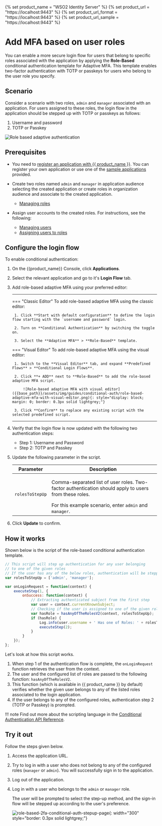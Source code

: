 {% set product_name = "WSO2 Identity Server" %}
{% set product_url = "https://localhost:9443" %}
{% set product_url_format = "https://localhost:9443" %}
{% set product_url_sample = "https://localhost:9443" %}

# Add MFA based on user roles

You can enable a more secure login flow for users that belong to specific roles associated with the application by applying the **Role-Based** conditional authentication template for Adaptive MFA. This template enables two-factor authentication with TOTP or passkeys for users who belong to the user role you specify.

## Scenario

Consider a scenario with two roles, `admin` and `manager` associated with an application. For users assigned to these roles, the login flow in the application should be stepped up with TOTP or passkeys as follows:

1. Username and password
2. TOTP or Passkey

![Role based adaptive authentication]({{base_path}}/assets/img/guides/conditional-auth/role-based-adaptive-auth.png)

## Prerequisites

- You need to [register an application with {{ product_name }}]({{base_path}}/guides/applications/). You can register your own application or use one of the [sample applications]({{base_path}}/get-started/try-samples/) provided.

- Create two roles named `admin` and `manager` in application audience selecting the created application or create roles in organization audience and associate to the created application. 

    - [Managing roles]({{base_path}}/guides/users/manage-roles/)
  
- Assign user accounts to the created roles. For instructions, see the following:

    - [Managing users]({{base_path}}/guides/users/manage-users/#onboard-a-user)
    - [Assigning users to roles]({{base_path}}/guides/users/manage-roles/#assign-users-to-a-role)

## Configure the login flow

To enable conditional authentication:

1. On the {{product_name}} Console, click **Applications**.

2. Select the relevant application and go to it's **Login Flow** tab.

3. Add role-based adaptive MFA using your preferred editor:

    ---
    === "Classic Editor"
        To add role-based adaptive MFA using the classic editor:

        1. Click **Start with default configuration** to define the login flow starting with the `username and password` login.

        2. Turn on **Conditional Authentication** by switching the toggle on.

        3. Select the **Adaptive MFA** > **Role-Based** template.

    === "Visual Editor"
        To add role-based adaptive MFA using the visual editor:

        1. Switch to the **Visual Editor** tab, and expand **Predefined Flows** > **Conditional Login Flows**.

        2. Click **+ ADD** next to **Role-Based** to add the role-based adaptive MFA script.

            ![Role-based adaptive MFA with visual editor]({{base_path}}/assets/img/guides/conditional-auth/role-based-adaptive-mfa-with-visual-editor.png){: style="display: block; margin: 0; border: 0.3px solid lightgrey;"}

        3. Click **Confirm** to replace any existing script with the selected predefined script.

    ---

4. Verify that the login flow is now updated with the following two authentication steps:

    - Step 1: Username and Password
    - Step 2: TOTP and Passkey

5. Update the following parameter in the script.

      <table>
         <thead>
            <tr>
               <th>Parameter</th>
               <th>Description</th>
            </tr>
         </thead>
         <tbody>
            <tr>
               <td><code>rolesToStepUp</code></td>
               <td><p> Comma-separated list of user roles. Two-factor authentication should apply to users from these roles.</p> For this example scenario, enter <code>admin</code> and <code>manager</code>.</td>
            </tr>
         </tbody>
      </table>

6. Click **Update** to confirm.

## How it works

Shown below is the script of the role-based conditional authentication template.

```js
// This script will step up authentication for any user belonging
// to one of the given roles
// If the user has any of the below roles, authentication will be stepped up
var rolesToStepUp = ['admin', 'manager'];

var onLoginRequest = function(context) {
    executeStep(1, {
        onSuccess: function(context) {
            // Extracting authenticated subject from the first step
            var user = context.currentKnownSubject;
            // Checking if the user is assigned to one of the given roles
            var hasRole = hasAnyOfTheRolesV2(context, rolesToStepUp);
            if (hasRole) {
                Log.info(user.username + ' Has one of Roles: ' + rolesToStepUp.toString());
                executeStep(2);
            }
        }
    });
};
```

Let's look at how this script works.

1. When step 1 of the authentication flow is complete, the `onLoginRequest` function retrieves the user from the context.
2. The user and the configured list of roles are passed to the following function: `hasAnyOfTheRolesV2`.
3. This function (which is available in {{ product_name }} by default) verifies whether the given user belongs to any of the listed roles associated to the login application.
4. If the user belongs to any of the configured roles, authentication step 2 (TOTP or Passkey) is prompted.

!!! note
      Find out more about the scripting language in the [Conditional Authentication API Reference]({{base_path}}/references/conditional-auth/api-reference/).

## Try it out

Follow the steps given below.

1. Access the application URL.
2. Try to log in with a user who does not belong to any of the configured roles (`manager` or `admin`). You will successfully sign in to the application.
3. Log out of the application.
4. Log in with a user who belongs to the `admin` or `manager` role.

    The user will be prompted to select the step-up method, and the sign-in flow will be stepped up according to the user's preference.

    ![role-based-2fa-conditional-auth-stepup-page]({{base_path}}/assets/img/guides/conditional-auth/totp-passkey-step-up.png){: width="300" style="border: 0.3px solid lightgrey;"}


